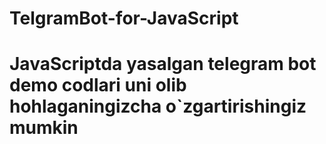 # TelgramBot-for-JavaScript
# JavaScriptda yasalgan telegram bot demo codlari uni olib hohlaganingizcha o`zgartirishingiz mumkin